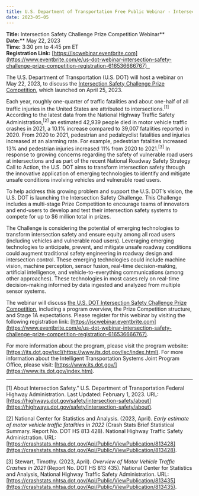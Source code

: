 ```yaml
---
title: U.S. Department of Transportation Free Public Webinar - Intersection Safety Challenge Prize Competition
date: 2023-05-05
---
```


**Title:** Intersection Safety Challenge Prize Competition Webinar**  
**Date:**** May 22, 2023  
**Time:** 3:30 pm to 4:45 pm ET  
**Registration Link:** [https://iscwebinar.eventbrite.com](https://www.eventbrite.com/e/us-dot-webinar-intersection-safety-challenge-prize-competition-registration-616536666767)  

The U.S. Department of Transportation (U.S. DOT) will host a webinar on May 22, 2023, to discuss the [Intersection Safety Challenge Prize Competition](https://www.its.dot.gov/isc/index.html), which launched on April 25, 2023.

Each year, roughly one-quarter of traffic fatalities and about one-half of all traffic injuries in the United States are attributed to intersections.<sup>[1]</sup> According to the latest data from the National Highway Traffic Safety Administration,<sup>[2]</sup> an estimated 42,939 people died in motor vehicle traffic crashes in 2021, a 10.1% increase compared to 39,007 fatalities reported in 2020. From 2020 to 2021, pedestrian and pedalcyclist fatalities and injuries increased at an alarming rate. For example, pedestrian fatalities increased 13% and pedestrian injuries increased 11% from 2020 to 2021.<sup>[3]</sup> In response to growing concerns regarding the safety of vulnerable road users at intersections and as part of the recent National Roadway Safety Strategy Call to Action, the U.S. DOT aims to transform intersection safety through the innovative application of emerging technologies to identify and mitigate unsafe conditions involving vehicles and vulnerable road users.

To help address this growing problem and support the U.S. DOT’s vision, the U.S. DOT is launching the Intersection Safety Challenge. This Challenge includes a multi-stage Prize Competition to encourage teams of innovators and end-users to develop and test their intersection safety systems to compete for up to $6 million total in prizes.

The Challenge is considering the potential of emerging technologies to transform intersection safety and ensure equity among all road users (including vehicles and vulnerable road users). Leveraging emerging technologies to anticipate, prevent, and mitigate unsafe roadway conditions could augment traditional safety engineering in roadway design and intersection control. These emerging technologies could include machine vision, machine perception, sensor fusion, real-time decision-making, artificial intelligence, and vehicle-to-everything communications (among other approaches). These technologies in most cases rely on real-time decision-making informed by data ingested and analyzed from multiple sensor systems.

The webinar will discuss [the U.S. DOT Intersection Safety Challenge Prize Competition](https://www.its.dot.gov/isc/index.html), including a program overview, the Prize Competition structure, and Stage 1A expectations. Please register for this webinar by visiting the following registration link: [https://iscwebinar.eventbrite.com](https://www.eventbrite.com/e/us-dot-webinar-intersection-safety-challenge-prize-competition-registration-616536666767).

For more information about the program, please visit the program website: [https://its.dot.gov/isc](https://www.its.dot.gov/isc/index.html). For more information about the Intelligent Transportation Systems Joint Program Office, please visit: [https://www.its.dot.gov/](https://www.its.dot.gov/index.htm).

___

\[1\] About Intersection Safety.” U.S. Department of Transportation Federal Highway Administration. Last Updated: February 1, 2023. URL: [https://highways.dot.gov/safety/intersection-safety/about](https://highways.dot.gov/safety/intersection-safety/about).

\[2\] National Center for Statistics and Analysis. (2023, April). _Early estimate of motor vehicle traffic fatalities in 2022_ (Crash Stats Brief Statistical Summary. Report No. DOT HS 813 428). National Highway Traffic Safety Administration. URL: [https://crashstats.nhtsa.dot.gov/Api/Public/ViewPublication/813428](https://crashstats.nhtsa.dot.gov/Api/Public/ViewPublication/813428).

\[3\] Stewart, Timothy. (2023, April). _Overview of Motor Vehicle Traffic Crashes in 2021_ (Report No. DOT HS 813 435). National Center for Statistics and Analysis, National Highway Traffic Safety Administration. URL: [https://crashstats.nhtsa.dot.gov/Api/Public/ViewPublication/813435](https://crashstats.nhtsa.dot.gov/Api/Public/ViewPublication/813435).
